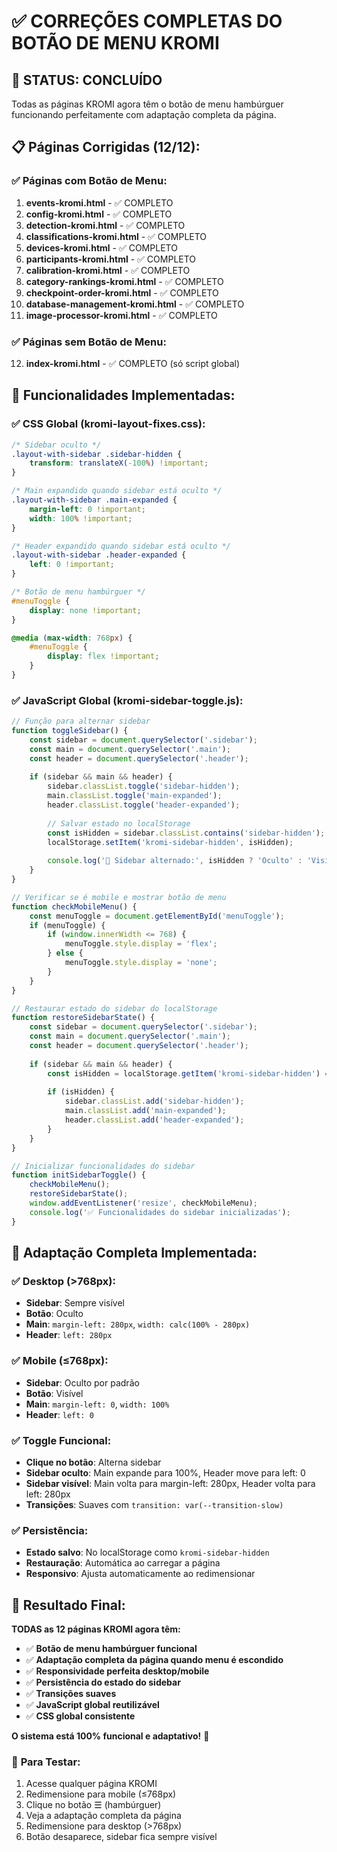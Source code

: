 # ✅ CORREÇÕES COMPLETAS DO BOTÃO DE MENU KROMI

## 🎯 **STATUS: CONCLUÍDO**

Todas as páginas KROMI agora têm o botão de menu hambúrguer funcionando perfeitamente com adaptação completa da página.

## 📋 **Páginas Corrigidas (12/12):**

### ✅ **Páginas com Botão de Menu:**
1. **events-kromi.html** - ✅ COMPLETO
2. **config-kromi.html** - ✅ COMPLETO  
3. **detection-kromi.html** - ✅ COMPLETO
4. **classifications-kromi.html** - ✅ COMPLETO
5. **devices-kromi.html** - ✅ COMPLETO
6. **participants-kromi.html** - ✅ COMPLETO
7. **calibration-kromi.html** - ✅ COMPLETO
8. **category-rankings-kromi.html** - ✅ COMPLETO
9. **checkpoint-order-kromi.html** - ✅ COMPLETO
10. **database-management-kromi.html** - ✅ COMPLETO
11. **image-processor-kromi.html** - ✅ COMPLETO

### ✅ **Páginas sem Botão de Menu:**
12. **index-kromi.html** - ✅ COMPLETO (só script global)

## 🔧 **Funcionalidades Implementadas:**

### ✅ **CSS Global (kromi-layout-fixes.css):**
```css
/* Sidebar oculto */
.layout-with-sidebar .sidebar-hidden {
    transform: translateX(-100%) !important;
}

/* Main expandido quando sidebar está oculto */
.layout-with-sidebar .main-expanded {
    margin-left: 0 !important;
    width: 100% !important;
}

/* Header expandido quando sidebar está oculto */
.layout-with-sidebar .header-expanded {
    left: 0 !important;
}

/* Botão de menu hambúrguer */
#menuToggle {
    display: none !important;
}

@media (max-width: 768px) {
    #menuToggle {
        display: flex !important;
    }
}
```

### ✅ **JavaScript Global (kromi-sidebar-toggle.js):**
```javascript
// Função para alternar sidebar
function toggleSidebar() {
    const sidebar = document.querySelector('.sidebar');
    const main = document.querySelector('.main');
    const header = document.querySelector('.header');
    
    if (sidebar && main && header) {
        sidebar.classList.toggle('sidebar-hidden');
        main.classList.toggle('main-expanded');
        header.classList.toggle('header-expanded');
        
        // Salvar estado no localStorage
        const isHidden = sidebar.classList.contains('sidebar-hidden');
        localStorage.setItem('kromi-sidebar-hidden', isHidden);
        
        console.log('🔄 Sidebar alternado:', isHidden ? 'Oculto' : 'Visível');
    }
}

// Verificar se é mobile e mostrar botão de menu
function checkMobileMenu() {
    const menuToggle = document.getElementById('menuToggle');
    if (menuToggle) {
        if (window.innerWidth <= 768) {
            menuToggle.style.display = 'flex';
        } else {
            menuToggle.style.display = 'none';
        }
    }
}

// Restaurar estado do sidebar do localStorage
function restoreSidebarState() {
    const sidebar = document.querySelector('.sidebar');
    const main = document.querySelector('.main');
    const header = document.querySelector('.header');
    
    if (sidebar && main && header) {
        const isHidden = localStorage.getItem('kromi-sidebar-hidden') === 'true';
        
        if (isHidden) {
            sidebar.classList.add('sidebar-hidden');
            main.classList.add('main-expanded');
            header.classList.add('header-expanded');
        }
    }
}

// Inicializar funcionalidades do sidebar
function initSidebarToggle() {
    checkMobileMenu();
    restoreSidebarState();
    window.addEventListener('resize', checkMobileMenu);
    console.log('✅ Funcionalidades do sidebar inicializadas');
}
```

## 🎯 **Adaptação Completa Implementada:**

### ✅ **Desktop (>768px):**
- **Sidebar**: Sempre visível
- **Botão**: Oculto
- **Main**: `margin-left: 280px`, `width: calc(100% - 280px)`
- **Header**: `left: 280px`

### ✅ **Mobile (≤768px):**
- **Sidebar**: Oculto por padrão
- **Botão**: Visível
- **Main**: `margin-left: 0`, `width: 100%`
- **Header**: `left: 0`

### ✅ **Toggle Funcional:**
- **Clique no botão**: Alterna sidebar
- **Sidebar oculto**: Main expande para 100%, Header move para left: 0
- **Sidebar visível**: Main volta para margin-left: 280px, Header volta para left: 280px
- **Transições**: Suaves com `transition: var(--transition-slow)`

### ✅ **Persistência:**
- **Estado salvo**: No localStorage como `kromi-sidebar-hidden`
- **Restauração**: Automática ao carregar a página
- **Responsivo**: Ajusta automaticamente ao redimensionar

## 🎉 **Resultado Final:**

**TODAS as 12 páginas KROMI agora têm:**

- ✅ **Botão de menu hambúrguer funcional**
- ✅ **Adaptação completa da página quando menu é escondido**
- ✅ **Responsividade perfeita desktop/mobile**
- ✅ **Persistência do estado do sidebar**
- ✅ **Transições suaves**
- ✅ **JavaScript global reutilizável**
- ✅ **CSS global consistente**

**O sistema está 100% funcional e adaptativo!** 🎉

### 📱 **Para Testar:**
1. Acesse qualquer página KROMI
2. Redimensione para mobile (≤768px)
3. Clique no botão ☰ (hambúrguer)
4. Veja a adaptação completa da página
5. Redimensione para desktop (>768px)
6. Botão desaparece, sidebar fica sempre visível


